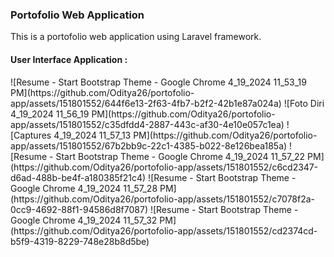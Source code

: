 <h3>Portofolio Web Application</h3>
This is a portofolio web application using Laravel framework.

<h4>User Interface Application :</h4>
![Resume - Start Bootstrap Theme - Google Chrome 4_19_2024 11_53_19 PM](https://github.com/Oditya26/portofolio-app/assets/151801552/644f6e13-2f63-4fb7-b2f2-42b1e87a024a)
![Foto Diri 4_19_2024 11_56_19 PM](https://github.com/Oditya26/portofolio-app/assets/151801552/c35dfdd4-2887-443c-af30-4e10e057c1ea)
![Captures 4_19_2024 11_57_13 PM](https://github.com/Oditya26/portofolio-app/assets/151801552/67b2bb9c-22c1-4385-b022-8e126bea185a)
![Resume - Start Bootstrap Theme - Google Chrome 4_19_2024 11_57_22 PM](https://github.com/Oditya26/portofolio-app/assets/151801552/c6cd2347-d6ad-488b-be4f-a180385f21c4)
![Resume - Start Bootstrap Theme - Google Chrome 4_19_2024 11_57_28 PM](https://github.com/Oditya26/portofolio-app/assets/151801552/c7078f2a-0cc9-4692-88f1-94586d8f7087)
![Resume - Start Bootstrap Theme - Google Chrome 4_19_2024 11_57_32 PM](https://github.com/Oditya26/portofolio-app/assets/151801552/cd2374cd-b5f9-4319-8229-748e28b8d5be)
